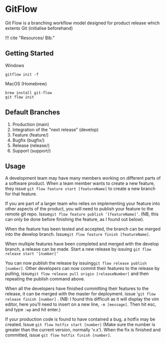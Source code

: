 # GitFlow

Git Flow is a branching workflow model designed for product release which extents Git (initialise beforehand)

!!! cite "Resources/ Bib."

## Getting Started

Windows

```
gitflow init -f
```

MacOS (Homebrew)

```
brew install git-flow
git flow init
```

## Default Branches

1. Production (main)
2. Integration of the "next release" (develop)
3. Feature (feature/)
4. Bugfix (bugfix/)
5. Release (release/)
6. Support (support/)

## Usage

A development team may have many members working on different parts of a software product. When a team member wants to create a new feature, they issue `git flow feature start [featureName]` to create a new branch for that feature.

If you are part of a larger team who relies on implementing your feature into other aspects of the product, you will need to publish your feature to the remote git repo. Issue ​`git flow feature publish ‘[featureName]’​`. (NB, this can only be done before finishing the feature, as I found out below).

When the feature has been tested and accepted, the branch can be merged into the develop branch. Issue ​`git flow feature finish [featureName]`​.

When multiple features have been completed and merged with the develop branch, a release can be made. Start a new release by issuing `git flow release start ‘[number]’​`

You can now publish the release by issuing ​`git flow release publish [number]`​. Other developers can now commit their features to the release by pulling, issue ​`git flow release pull origin [releaseNumber]`​ and then repeating the publish command above.

When all the developers have finished committing their features to the release, it can be merged with the master for deployment. issue ‘`git flow release finish [number]​` . (NB: I found this difficult as it will display the vim editor, here you’ll need to insert on a new line, `​-m [message]​`. Then hit esc, and type `:wp​` and hit enter.)

If your production code is found to have contained a bug, a hotfix may be created. Issue `​git flow hotfix start [number]​` (Make sure the number is greater than the current version, normally ​‘v.x’​). When the fix is finished and committed, issue `git flow hotfix finish [number]​`.